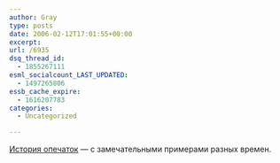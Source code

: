 ```yaml
---
author: Gray
type: posts
date: 2006-02-12T17:01:55+00:00
excerpt:
url: /6935
dsq_thread_id:
  - 1855267111
esml_socialcount_LAST_UPDATED:
  - 1497265806
essb_cache_expire:
  - 1616207783
categories:
  - Uncategorized

---
```








[История опечаток][1] &#8212; с замечательными примерами разных времен.

 [1]: http://dalf-ezh.livejournal.com/21591.html